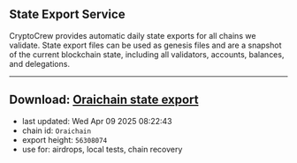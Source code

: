 ## State Export Service
CryptoCrew provides automatic daily state exports for all chains we validate. State export files can be used as genesis files and are a snapshot of the current blockchain state, including all validators, accounts, balances, and delegations.

---
**Download: [Oraichain state export](https://ccv-s3.nbg1.your-objectstorage.com/SERVICE/oraichain/Oraichain_export_56308074.json)**
---

- last updated: Wed Apr 09 2025 08:22:43
- chain id: `Oraichain`
- export height: `56308074`
- use for: airdrops, local tests, chain recovery

